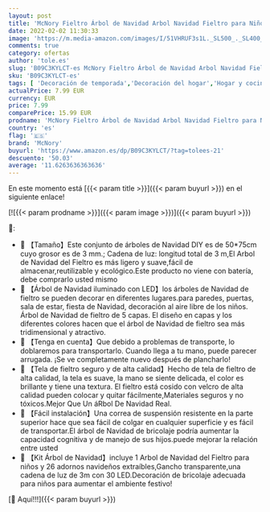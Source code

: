 ```yaml
---
layout: post
title: 'McNory Fieltro Árbol de Navidad Arbol Navidad Fieltro para Niños con 30 Luces LED 26 Piezas Adornos Extraíbles DIY Adornos de Navidad Regalos Árboles De Navidad Decoración del Hogar'
date: 2022-02-02 11:30:33
image: 'https://m.media-amazon.com/images/I/51VHRUF3s1L._SL500_._SL400_.jpg'
comments: true
category: ofertas
author: 'tole.es'
slug: 'B09C3KYLCT-es McNory Fieltro Árbol de Navidad Arbol Navidad Fieltro para...'
sku: 'B09C3KYLCT-es'
tags: [ 'Decoración de temporada','Decoración del hogar','Hogar y cocina','mcnory','navidad','Árboles de navidad', ]
actualPrice: 7.99 EUR
currency: EUR
price: 7.99
comparePrice: 15.99 EUR
prodname: 'McNory Fieltro Árbol de Navidad Arbol Navidad Fieltro para Niños con 30 Luces LED 26 Piezas Adornos Extraíbles DIY Adornos de Navidad Regalos Árboles De Navidad Decoración del Hogar'
country: 'es'
flag: '🇪🇸'
brand: 'McNory'
buyurl: 'https://www.amazon.es/dp/B09C3KYLCT/?tag=tolees-21'
descuento: '50.03'
average: '11.6263636363636'
---
```


En este momento está [{{< param title >}}]({{< param buyurl >}}) en el siguiente enlace!

[![{{< param prodname >}}]({{< param image >}})]({{< param buyurl >}})

🔎:

- 🎅 【Tamaño】Este conjunto de árboles de Navidad DIY es de 50*75cm cuyo grosor es de 3 mm.; Cadena de luz: longitud total de 3 m,El Arbol de Navidad del Fieltro es más ligero y suave,fácil de almacenar,reutilizable y ecológico.Este producto no viene con batería, debe comprarlo usted mismo
- 🎄 【Árbol de Navidad iluminado con LED】los árboles de Navidad de fieltro se pueden decorar en diferentes lugares.para paredes, puertas, sala de estar, fiesta de Navidad, decoración al aire libre de los niños. Árbol de Navidad de fieltro de 5 capas. El diseño en capas y los diferentes colores hacen que el árbol de Navidad de fieltro sea más tridimensional y atractivo.
- 🌟 【Tenga en cuenta】Que debido a problemas de transporte, lo doblaremos para transportarlo. ​Cuando llega a tu mano, puede parecer arrugada. ¡Se ve completamente nuevo después de plancharlo!
- 🌟 【Tela de fieltro seguro y de alta calidad】Hecho de tela de fieltro de alta calidad, la tela es suave, la mano se siente delicada, el color es brillante y tiene una textura. El fieltro está cosido con velcro de alta calidad pueden colocar y quitar fácilmente,Materiales seguros y no tóxicos.Mejor Que Un áRbol De Navidad Real.
- 🎄 【Fácil instalación】Una correa de suspensión resistente en la parte superior hace que sea fácil de colgar en cualquier superficie y es fácil de transportar.El árbol de Navidad de bricolaje podría aumentar la capacidad cognitiva y de manejo de sus hijos.puede mejorar la relación entre usted
- 🎄 【Kit Árbol de Navidad】incluye 1 Arbol de Navidad del Fieltro para niños y 26 adornos navideños extraíbles,Gancho transparente,una cadena de luz de 3m con 30 LED.Decoración de bricolaje adecuada para niños para aumentar el ambiente festivo!

[🛒 Aquí!!!]({{< param buyurl >}})
